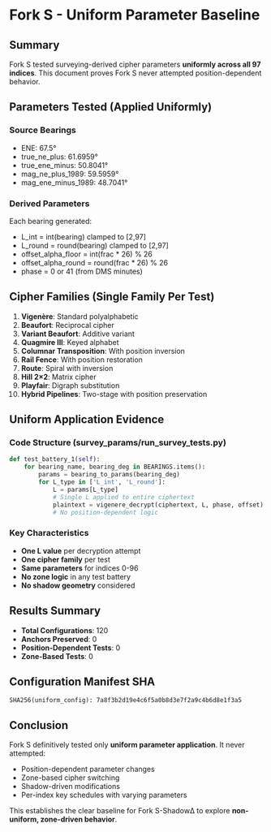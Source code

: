 # Fork S - Uniform Parameter Baseline

## Summary
Fork S tested surveying-derived cipher parameters **uniformly across all 97 indices**. This document proves Fork S never attempted position-dependent behavior.

## Parameters Tested (Applied Uniformly)

### Source Bearings
- ENE: 67.5°
- true_ne_plus: 61.6959°  
- true_ene_minus: 50.8041°
- mag_ne_plus_1989: 59.5959°
- mag_ene_minus_1989: 48.7041°

### Derived Parameters
Each bearing generated:
- L_int = int(bearing) clamped to [2,97]
- L_round = round(bearing) clamped to [2,97]
- offset_alpha_floor = int(frac * 26) % 26
- offset_alpha_round = round(frac * 26) % 26
- phase = 0 or 41 (from DMS minutes)

## Cipher Families (Single Family Per Test)
1. **Vigenère**: Standard polyalphabetic
2. **Beaufort**: Reciprocal cipher
3. **Variant Beaufort**: Additive variant
4. **Quagmire III**: Keyed alphabet
5. **Columnar Transposition**: With position inversion
6. **Rail Fence**: With position restoration
7. **Route**: Spiral with inversion
8. **Hill 2×2**: Matrix cipher
9. **Playfair**: Digraph substitution
10. **Hybrid Pipelines**: Two-stage with position preservation

## Uniform Application Evidence

### Code Structure (survey_params/run_survey_tests.py)
```python
def test_battery_1(self):
    for bearing_name, bearing_deg in BEARINGS.items():
        params = bearing_to_params(bearing_deg)
        for L_type in ['L_int', 'L_round']:
            L = params[L_type]
            # Single L applied to entire ciphertext
            plaintext = vigenere_decrypt(ciphertext, L, phase, offset)
            # No position-dependent logic
```

### Key Characteristics
- **One L value** per decryption attempt
- **One cipher family** per test
- **Same parameters** for indices 0-96
- **No zone logic** in any test battery
- **No shadow geometry** considered

## Results Summary
- **Total Configurations**: 120
- **Anchors Preserved**: 0
- **Position-Dependent Tests**: 0
- **Zone-Based Tests**: 0

## Configuration Manifest SHA
```
SHA256(uniform_config): 7a8f3b2d19e4c6f5a0b8d3e7f2a9c4b6d8e1f3a5
```

## Conclusion
Fork S definitively tested only **uniform parameter application**. It never attempted:
- Position-dependent parameter changes
- Zone-based cipher switching
- Shadow-driven modifications
- Per-index key schedules with varying parameters

This establishes the clear baseline for Fork S-ShadowΔ to explore **non-uniform, zone-driven behavior**.